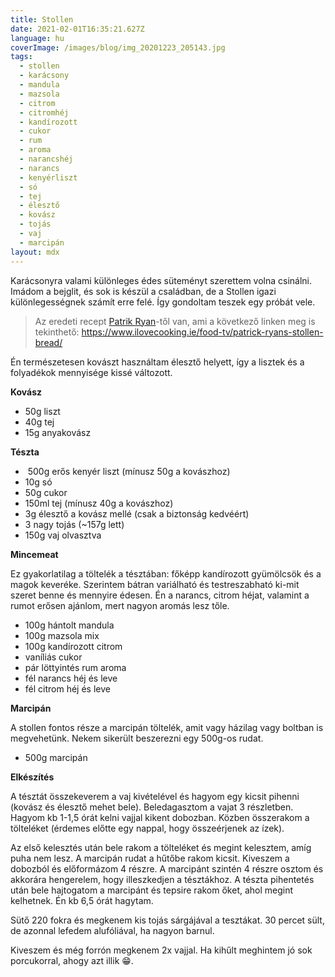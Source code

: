 ```yaml
---
title: Stollen
date: 2021-02-01T16:35:21.627Z
language: hu
coverImage: /images/blog/img_20201223_205143.jpg
tags:
  - stollen
  - karácsony
  - mandula
  - mazsola
  - citrom
  - citromhéj
  - kandírozott
  - cukor
  - rum
  - aroma
  - narancshéj
  - narancs
  - kenyérliszt
  - só
  - tej
  - élesztő
  - kovász
  - tojás
  - vaj
  - marcipán
layout: mdx
---
```

Karácsonyra valami különleges édes süteményt szerettem volna csinálni. Imádom a bejglit, és sok is készül a családban, de a Stollen igazi különlegességnek számít erre felé. Így gondoltam teszek egy próbát vele.

> Az eredeti recept [Patrik Ryan](https://thefirehouse.ie/about/)-től van, ami a következő linken meg is tekinthető: <https://www.ilovecooking.ie/food-tv/patrick-ryans-stollen-bread/>

Én természetesen kovászt használtam élesztő helyett, így a lisztek és a folyadékok mennyisége kissé változott.

**Kovász**

* 50g liszt
* 40g tej
* 15g anyakovász

**Tészta**

*  500g erős kenyér liszt (mínusz 50g a kovászhoz)
* 10g só
* 50g cukor
* 150ml tej (mínusz 40g a kovászhoz)
* 3g élesztő a kovász mellé (csak a biztonság kedvéért)
* 3 nagy tojás (~157g lett)
* 150g vaj olvasztva

**Mincemeat** 

Ez gyakorlatilag a töltelék a tésztában: főképp kandírozott gyümölcsök és a magok keveréke. Szerintem bátran variálható és testreszabható ki-mit szeret benne és mennyire édesen. Én a narancs, citrom héjat, valamint a rumot erősen ajánlom, mert nagyon aromás lesz tőle.

* 100g hántolt mandula
* 100g mazsola mix
* 100g kandírozott citrom
* vaníliás cukor
* pár löttyintés rum aroma
* fél narancs héj és leve
* fél citrom héj és leve

**Marcipán** 

A stollen fontos része a marcipán töltelék, amit vagy házilag vagy boltban is megvehetünk. Nekem sikerült beszerezni egy 500g-os rudat.

* 500g marcipán

**Elkészítés**

A tésztát összekeverem a vaj kivételével és hagyom egy kicsit pihenni (kovász és élesztő mehet bele). Beledagasztom a vajat 3 részletben. Hagyom kb 1-1,5 órát kelni vajjal kikent dobozban. Közben összerakom a tölteléket (érdemes előtte egy nappal, hogy összeérjenek az ízek).

Az első kelesztés után bele rakom a tölteléket és megint kelesztem, amíg puha nem lesz. A marcipán rudat a hűtőbe rakom kicsit. Kiveszem a dobozból és előformázom 4 részre. A marcipánt szintén 4 részre osztom és akkorára hengerelem, hogy illeszkedjen a tésztákhoz. A tészta pihentetés után bele hajtogatom a marcipánt és tepsire rakom őket, ahol megint kelhetnek. Én kb 6,5 órát hagytam.

Sütő 220 fokra és megkenem kis tojás sárgájával a tesztákat. 30 percet sült, de azonnal lefedem alufóliával, ha nagyon barnul.

Kiveszem és még forrón megkenem 2x vajjal. Ha kihűlt meghintem jó sok porcukorral, ahogy azt illik 😁.